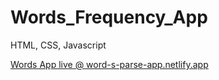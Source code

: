 # Words_Frequency_App

HTML, CSS, Javascript

[Words App live @ word-s-parse-app.netlify.app](word-s-parse-app.netlify.app)

